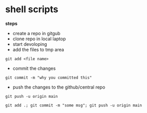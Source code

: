 # shell scripts
**steps**
* create a repo in gitgub
* clone repo in local laptop
* start devoloping
* add the files to tmp area
``````
git add <file name>
````````
* commit the changes
````````
git commit -m "why you committed this"
````````
* push the changes to the github/central repo
````````````
git push -u origin main
````````````
````````````
git add .; git commit -m "some msg"; git push -u origin main
`````````````````````````
